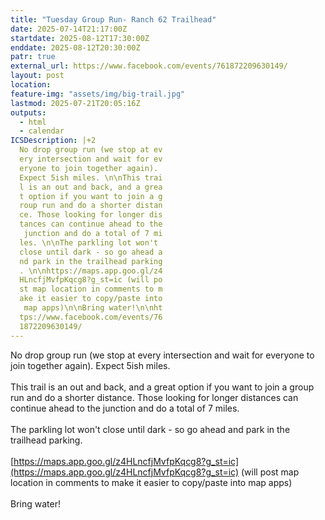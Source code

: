 ```yaml
---
title: "Tuesday Group Run- Ranch 62 Trailhead"
date: 2025-07-14T21:17:00Z
startdate: 2025-08-12T17:30:00Z
enddate: 2025-08-12T20:30:00Z
patr: true
external_url: https://www.facebook.com/events/761872209630149/
layout: post
location: 
feature-img: "assets/img/big-trail.jpg"
lastmod: 2025-07-21T20:05:16Z
outputs:
  - html
  - calendar
ICSDescription: |+2
  No drop group run (we stop at ev  ery intersection and wait for ev  eryone to join together again).   Expect 5ish miles. \n\nThis trai  l is an out and back, and a grea  t option if you want to join a g  roup run and do a shorter distan  ce. Those looking for longer dis  tances can continue ahead to the   junction and do a total of 7 mi  les. \n\nThe parkling lot won't   close until dark - so go ahead a  nd park in the trailhead parking  . \n\nhttps://maps.app.goo.gl/z4  HLncfjMvfpKqcg8?g_st=ic (will po  st map location in comments to m  ake it easier to copy/paste into   map apps)\n\nBring water!\n\nht  tps://www.facebook.com/events/76  1872209630149/
---
```


No drop group run (we stop at every intersection and wait for everyone to join together again). Expect 5ish miles. <br>
  <br>
  This trail is an out and back, and a great option if you want to join a group run and do a shorter distance. Those looking for longer distances can continue ahead to the junction and do a total of 7 miles. <br>
  <br>
  The parkling lot won't close until dark - so go ahead and park in the trailhead parking. <br>
  <br>
  [https://maps.app.goo.gl/z4HLncfjMvfpKqcg8?g_st=ic](https://maps.app.goo.gl/z4HLncfjMvfpKqcg8?g_st=ic) (will post map location in comments to make it easier to copy/paste into map apps)<br>
  <br>
  Bring water!<br>
  <br>
  
